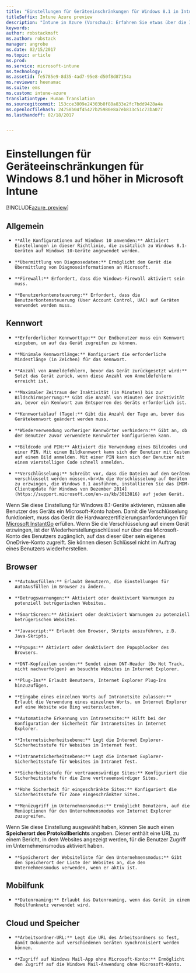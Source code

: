 ```yaml
---
title: "Einstellungen für Geräteeinschränkungen für Windows 8.1 in Intune"
titleSuffix: Intune Azure preview
description: "Intune in Azure (Vorschau): Erfahren Sie etwas über die Intune-Einstellungen zur Steuerung von Geräteeinstellungen und -funktionen auf Windows 8.1-Geräten."
keywords: 
author: robstackmsft
ms.author: robstack
manager: angrobe
ms.date: 02/15/2017
ms.topic: article
ms.prod: 
ms.service: microsoft-intune
ms.technology: 
ms.assetid: fe5785e9-8d35-4ad7-95e8-d50f8d87154a
ms.reviewer: heenamac
ms.suite: ems
ms.custom: intune-azure
translationtype: Human Translation
ms.sourcegitcommit: 153cce3809e24303b8f88a833e2fc7bdd9428a4a
ms.openlocfilehash: 24758b04f45427b25980e8a7eb833c51c73ba077
ms.lasthandoff: 02/18/2017


---
```


# <a name="windows-81-and-later-device-restriction-settings-in-microsoft-intune"></a>Einstellungen für Geräteeinschränkungen für Windows 8.1 und höher in Microsoft Intune

[!INCLUDE[azure_preview](../includes/azure_preview.md)]

## <a name="general"></a>Allgemein
-     **Alle Konfigurationen auf Windows 10 anwenden:** Aktiviert Einstellungen in dieser Richtlinie, die zusätzlich zu Windows 8.1-Geräten auf Windows 10-Geräte angewendet werden.
-     **Übermittlung von Diagnosedaten:** Ermöglicht dem Gerät die Übermittlung von Diagnoseinformationen an Microsoft.
-     **Firewall:** Erfordert, dass die Windows-Firewall aktiviert sein muss.
-     **Benutzerkontensteuerung:** Erfordert, dass die Benutzerkontensteuerung (User Account Control, UAC) auf Geräten verwendet werden muss.
## <a name="password"></a>Kennwort
-     **Erforderlicher Kennworttyp:** Der Endbenutzer muss ein Kennwort eingeben, um auf das Gerät zugreifen zu können.
-     **Minimale Kennwortlänge:** Konfiguriert die erforderliche Mindestlänge (in Zeichen) für das Kennwort.
-     **Anzahl von Anmeldefehlern, bevor das Gerät zurückgesetzt wird:** Setzt das Gerät zurück, wenn diese Anzahl von Anmeldefehlern erreicht ist.
-     **Maximaler Zeitraum der Inaktivität (in Minuten) bis zur Bildschirmsperrung:** Gibt die Anzahl von Minuten der Inaktivität an, bevor ein Kennwort zum Entsperren des Geräts erforderlich ist.
-     **Kennwortablauf (Tage):** Gibt die Anzahl der Tage an, bevor das Gerätekennwort geändert werden muss.
-     **Wiederverwendung vorheriger Kennwörter verhindern:** Gibt an, ob der Benutzer zuvor verwendete Kennwörter konfigurieren kann.
-     **Bildcode und PIN:** Aktiviert die Verwendung eines Bildcodes und einer PIN. Mit einem Bildkennwort kann sich der Benutzer mit Gesten auf einem Bild anmelden. Mit einer PIN kann sich der Benutzer mit einem vierstelligen Code schnell anmelden.
-     **Verschlüsselung:** Schreibt vor, dass die Dateien auf den Geräten verschlüsselt werden müssen.<br>Um die Verschlüsselung auf Geräten zu erzwingen, die Windows 8.1 ausführen, installieren Sie das [MDM-Clientupdate für Windows von Dezember 2014](https://support.microsoft.com/en-us/kb/3013816) auf jedem Gerät.
Wenn Sie diese Einstellung für Windows 8.1-Geräte aktivieren, müssen alle Benutzer des Geräts ein Microsoft-Konto haben.
Damit die Verschlüsselung funktioniert, muss das Gerät die Hardwarezertifizierungsanforderungen für [Microsoft InstantGo](https://blogs.windows.com/windowsexperience/2014/06/19/instantgo-a-better-way-to-sleep/#IBHULcTfI4PokO8X.97) erfüllen.
Wenn Sie die Verschlüsselung auf einem Gerät erzwingen, ist der Wiederherstellungsschlüssel nur über das Microsoft-Konto des Benutzers zugänglich, auf das dieser über sein eigenes OneDrive-Konto zugreift. Sie können diesen Schlüssel nicht im Auftrag eines Benutzers wiederherstellen.     



## <a name="browser"></a>Browser
-     **AutoAusfüllen:** Erlaubt Benutzern, die Einstellungen für AutoAusfüllen im Browser zu ändern.
-     **Betrugswarnungen:** Aktiviert oder deaktiviert Warnungen zu potenziell betrügerischen Websites.
-     **SmartScreen:** Aktiviert oder deaktiviert Warnungen zu potenziell betrügerischen Websites.
-     **Javascript:** Erlaubt dem Browser, Skripts auszuführen, z.B. Java-Skripts.
-     **Popups:** Aktiviert oder deaktiviert den Popupblocker des Browsers.
-     **DNT-Kopfzeilen senden:** Sendet einen DNT-Header (Do Not Track, nicht nachverfolgen) an besuchte Websites in Internet Explorer.
-     **Plug-Ins** Erlaubt Benutzern, Internet Explorer Plug-Ins hinzuzufügen.
-     **Eingabe eines einzelnen Worts auf Intranetsite zulassen:** Erlaubt die Verwendung eines einzelnen Worts, um Internet Explorer auf eine Website wie Bing weiterzuleiten.
-     **Automatische Erkennung von Intranetsite:** Hilft bei der Konfiguration der Sicherheit für Intranetsites in Internet Explorer.
-     **Internetsicherheitsebene:** Legt die Internet Explorer-Sicherheitsstufe für Websites im Internet fest.
-     **Intranetsicherheitsebene:** Legt die Internet Explorer-Sicherheitsstufe für Websites im Intranet fest.
-     **Sicherheitsstufe für vertrauenswürdige Sites:** Konfiguriert die Sicherheitsstufe für die Zone vertrauenswürdiger Sites.
-     **Hohe Sicherheit für eingeschränkte Sites:** Konfiguriert die Sicherheitsstufe für Zone eingeschränkter Sites.
-     **Menüzugriff im Unternehmensmodus:** Ermöglicht Benutzern, auf die Menüoptionen für den Unternehmensmodus von Internet Explorer zuzugreifen.
Wenn Sie diese Einstellung ausgewählt haben, können Sie auch einen **Speicherort des Protokollberichts** angeben. Dieser enthält eine URL zu einem Bericht, in dem Websites angezeigt werden, für die Benutzer Zugriff im Unternehmensmodus aktiviert haben.
-     **Speicherort der Websiteliste für den Unternehmensmodus:** Gibt den Speicherort der Liste der Websites an, die den Unternehmensmodus verwenden, wenn er aktiv ist.
## <a name="cellular"></a>Mobilfunk
-     **Datenroaming:** Erlaubt das Datenroaming, wenn das Gerät in einem Mobilfunknetz verwendet wird.
## <a name="cloud-and-storage"></a>Cloud und Speicher
-     **Arbeitsordner-URL:** Legt die URL des Arbeitsordners so fest, damit Dokumente auf verschiedenen Geräten synchronisiert werden können.
-     **Zugriff auf Windows Mail-App ohne Microsoft-Konto:** Ermöglicht den Zugriff auf die Windows Mail-Anwendung ohne Microsoft-Konto.     

